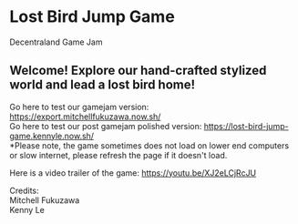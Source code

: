 # Lost Bird Jump Game
Decentraland Game Jam
  
## Welcome! Explore our hand-crafted stylized world and lead a lost bird home!  
  
Go here to test our gamejam version: https://export.mitchellfukuzawa.now.sh/  
Go here to test our post gamejam polished version: https://lost-bird-jump-game.kennyle.now.sh/  
*Please note, the game sometimes does not load on lower end computers or slow internet, please refresh the page if it doesn't load.

Here is a video trailer of the game: https://youtu.be/XJ2eLCjRcJU  
  
Credits:  
Mitchell Fukuzawa  
Kenny Le  
